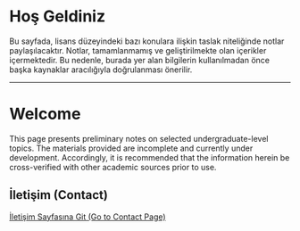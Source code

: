 # Hoş Geldiniz

Bu sayfada, lisans düzeyindeki bazı konulara ilişkin taslak niteliğinde notlar paylaşılacaktır. Notlar, tamamlanmamış ve geliştirilmekte olan içerikler içermektedir. Bu nedenle, burada yer alan bilgilerin kullanılmadan önce başka kaynaklar aracılığıyla doğrulanması önerilir.

---
 
# Welcome

This page presents preliminary notes on selected undergraduate-level topics. The materials provided are incomplete and currently under development. Accordingly, it is recommended that the information herein be cross-verified with other academic sources prior to use.


## İletişim (Contact)

[İletişim Sayfasına Git (Go to Contact Page)](contact.md)
